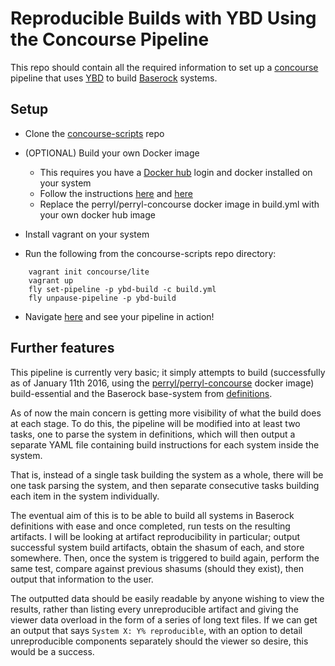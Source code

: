 # Reproducible Builds with YBD Using the Concourse Pipeline

This repo should contain all the required information to set up a [concourse](http://concourse.ci/)
pipeline that uses [YBD](https://github.com/devcurmudgeon/ybd.git) to build [Baserock](http://wiki.baserock.org/) systems.

## Setup

- Clone the [concourse-scripts](https://github.com/perryl/concourse-scripts.git) repo

- (OPTIONAL) Build your own Docker image
  - This requires you have a [Docker hub](http://hub.docker.com/) login and docker installed on your
    system
  - Follow the instructions [here](http://doc.docker.com/linux/step_four) and [here](http://doc.docker.com/linux/step_six)
  - Replace the perryl/perryl-concourse docker image in build.yml with your own
    docker hub image

- Install vagrant on your system

- Run the following from the concourse-scripts repo directory:
```
    vagrant init concourse/lite
    vagrant up
    fly set-pipeline -p ybd-build -c build.yml
    fly unpause-pipeline -p ybd-build
```

- Navigate [here](http://192.168.100.4:8080/pipelines/ybd-build) and see your pipeline in action!

## Further features

This pipeline is currently very basic; it simply attempts to build
(successfully as of January 11th 2016, using the 
[perryl/perryl-concourse](https://hub.docker.com/r/perryl/perryl-concourse/) docker image) build-essential and the Baserock
base-system from [definitions](http://git.baserock.org/cgi-bin/cgit.cgi/baserock/baserock/definitions.git/).

As of now the main concern is getting more visibility of what the build does at
each stage. To do this, the pipeline will be modified into at least two tasks,
one to parse the system in definitions, which will then output a separate YAML
file containing build instructions for each system inside the system.

That is, instead of a single task building the system as a whole, there will
be one task parsing the system, and then separate consecutive tasks building
each item in the system individually.

The eventual aim of this is to be able to build all systems in Baserock
definitions with ease and once completed, run tests on the resulting artifacts.
I will be looking at artifact reproducibility in particular; output successful
system build artifacts, obtain the shasum of each, and store somewhere. Then,
once the system is triggered to build again, perform the same test, compare
against previous shasums (should they exist), then output that information to
the user.

The outputted data should be easily readable by anyone wishing to view the
results, rather than listing every unreproducible artifact and giving the
viewer data overload in the form of a series of long text files. If we can get
an output that says `System X: Y% reproducible`, with an option to detail
unreproducible components separately should the viewer so desire, this would
be a success.
